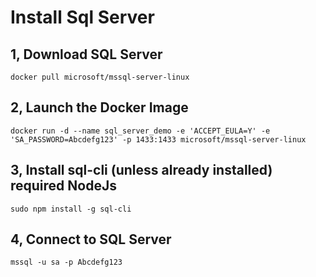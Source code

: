 # Install Sql Server
## 1, Download SQL Server
```
docker pull microsoft/mssql-server-linux
```
## 2, Launch the Docker Image
```
docker run -d --name sql_server_demo -e 'ACCEPT_EULA=Y' -e 'SA_PASSWORD=Abcdefg123' -p 1433:1433 microsoft/mssql-server-linux
```
## 3, Install sql-cli (unless already installed) required NodeJs
```
sudo npm install -g sql-cli
```
## 4, Connect to SQL Server
```
mssql -u sa -p Abcdefg123
```
